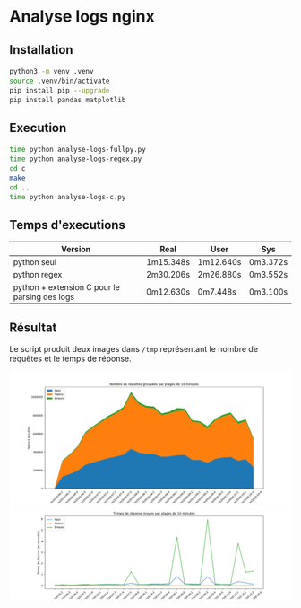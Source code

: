 Analyse logs nginx
==================

Installation
------------

``` bash
python3 -m venv .venv
source .venv/bin/activate
pip install pip --upgrade
pip install pandas matplotlib
```

Execution
---------

```bash
time python analyse-logs-fullpy.py
time python analyse-logs-regex.py
cd c
make
cd ..
time python analyse-logs-c.py
```

Temps d'executions
-----------------

| Version | Real | User | Sys |
|---------|------|------|-----|
| python seul | 1m15.348s | 1m12.640s | 0m3.372s |
| python regex | 2m30.206s | 2m26.880s | 0m3.552s |
| python + extension C pour le parsing des logs | 0m12.630s | 0m7.448s | 0m3.100s |

Résultat
--------

Le script produit deux images dans `/tmp` représentant le nombre de requêtes et le temps de réponse.

![Nombre de requêtes](out/nb_requests.png)
![Temps de réponse moyen](out/rt_requests.png)
